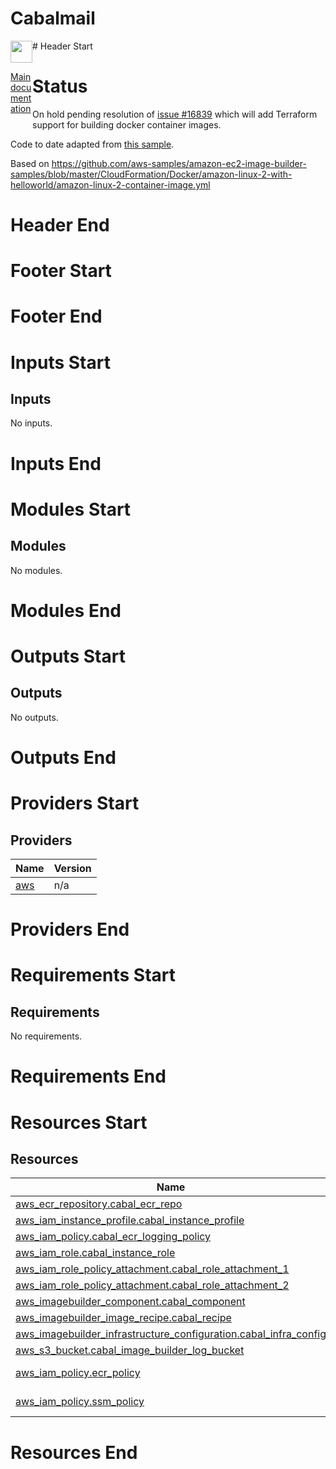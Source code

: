 <!-- BEGIN_TF_DOCS -->
# Cabalmail
<div style="width: 35px; float:left"><img src="../../docs/logo.png" width="35" />
<p><a href="../../README.md">Main documentation</a></p>
</div>
# Header Start

# Status

On hold pending resolution of [issue #16839](https://github.com/hashicorp/terraform-provider-aws/issues/16839) which will add Terraform support for building docker container images.

Code to date adapted from [this sample](https://github.com/aws-samples/amazon-ec2-image-builder-samples/blob/master/CloudFormation/Docker/amazon-linux-2-with-helloworld/amazon-linux-2-container-image.yml).

Based on https://github.com/aws-samples/amazon-ec2-image-builder-samples/blob/master/CloudFormation/Docker/amazon-linux-2-with-helloworld/amazon-linux-2-container-image.yml
# Header End
# Footer Start

# Footer End
# Inputs Start
## Inputs

No inputs.
# Inputs End
# Modules Start
## Modules

No modules.
# Modules End
# Outputs Start
## Outputs

No outputs.
# Outputs End
# Providers Start
## Providers

| Name | Version |
|------|---------|
| <a name="provider_aws"></a> [aws](#provider\_aws) | n/a |
# Providers End
# Requirements Start
## Requirements

No requirements.
# Requirements End
# Resources Start
## Resources

| Name | Type |
|------|------|
| [aws_ecr_repository.cabal_ecr_repo](https://registry.terraform.io/providers/hashicorp/aws/latest/docs/resources/ecr_repository) | resource |
| [aws_iam_instance_profile.cabal_instance_profile](https://registry.terraform.io/providers/hashicorp/aws/latest/docs/resources/iam_instance_profile) | resource |
| [aws_iam_policy.cabal_ecr_logging_policy](https://registry.terraform.io/providers/hashicorp/aws/latest/docs/resources/iam_policy) | resource |
| [aws_iam_role.cabal_instance_role](https://registry.terraform.io/providers/hashicorp/aws/latest/docs/resources/iam_role) | resource |
| [aws_iam_role_policy_attachment.cabal_role_attachment_1](https://registry.terraform.io/providers/hashicorp/aws/latest/docs/resources/iam_role_policy_attachment) | resource |
| [aws_iam_role_policy_attachment.cabal_role_attachment_2](https://registry.terraform.io/providers/hashicorp/aws/latest/docs/resources/iam_role_policy_attachment) | resource |
| [aws_imagebuilder_component.cabal_component](https://registry.terraform.io/providers/hashicorp/aws/latest/docs/resources/imagebuilder_component) | resource |
| [aws_imagebuilder_image_recipe.cabal_recipe](https://registry.terraform.io/providers/hashicorp/aws/latest/docs/resources/imagebuilder_image_recipe) | resource |
| [aws_imagebuilder_infrastructure_configuration.cabal_infra_config](https://registry.terraform.io/providers/hashicorp/aws/latest/docs/resources/imagebuilder_infrastructure_configuration) | resource |
| [aws_s3_bucket.cabal_image_builder_log_bucket](https://registry.terraform.io/providers/hashicorp/aws/latest/docs/resources/s3_bucket) | resource |
| [aws_iam_policy.ecr_policy](https://registry.terraform.io/providers/hashicorp/aws/latest/docs/data-sources/iam_policy) | data source |
| [aws_iam_policy.ssm_policy](https://registry.terraform.io/providers/hashicorp/aws/latest/docs/data-sources/iam_policy) | data source |
# Resources End
<!-- END_TF_DOCS -->